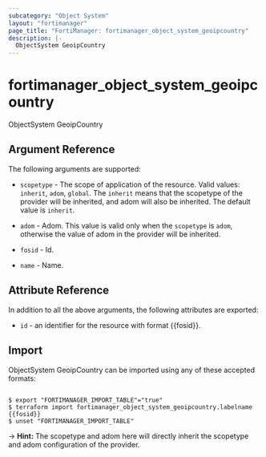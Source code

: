 ```yaml
---
subcategory: "Object System"
layout: "fortimanager"
page_title: "FortiManager: fortimanager_object_system_geoipcountry"
description: |-
  ObjectSystem GeoipCountry
---
```


# fortimanager_object_system_geoipcountry
ObjectSystem GeoipCountry

## Argument Reference


The following arguments are supported:

* `scopetype` - The scope of application of the resource. Valid values: `inherit`, `adom`, `global`. The `inherit` means that the scopetype of the provider will be inherited, and adom will also be inherited. The default value is `inherit`.
* `adom` - Adom. This value is valid only when the `scopetype` is `adom`, otherwise the value of adom in the provider will be inherited.

* `fosid` - Id.
* `name` - Name.


## Attribute Reference

In addition to all the above arguments, the following attributes are exported:
* `id` - an identifier for the resource with format {{fosid}}.

## Import

ObjectSystem GeoipCountry can be imported using any of these accepted formats:
```

$ export "FORTIMANAGER_IMPORT_TABLE"="true"
$ terraform import fortimanager_object_system_geoipcountry.labelname {{fosid}}
$ unset "FORTIMANAGER_IMPORT_TABLE"
```
-> **Hint:** The scopetype and adom here will directly inherit the scopetype and adom configuration of the provider.
